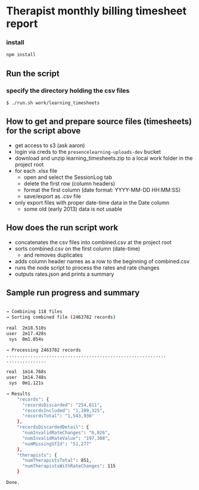 # Therapist monthly billing timesheet report

### install
``` sh
npm install
```

## Run the script

### specify the directory holding the csv files
``` sh
$ ./run.sh work/learning_timesheets
```

## How to get and prepare source files (timesheets) for the script above
* get access to s3 (ask aaron)
* login via creds to the `presencelearning-uploads-dev` bucket
* download and unzip learning_timesheets.zip to a local work folder in the project root
* for each .xlsx file
   * open and select the SessionLog tab
   * delete the first row (column headers)
   * format the first column (date format: YYYY-MM-DD HH:MM:SS)
   * save/export as .csv file
* only export files with proper date-time data in the Date column
   * some old (early 2013) data is not usable

## How does the run script work
* concatenates the csv files into combined.csv at the project root
* sorts combined.csv on the first column (date-time)
   * and removes duplicates
* adds column header names as a row to the beginning of combined.csv
* runs the node script to process the rates and rate changes
* outputs rates.json and prints a summary

## Sample run progress and summary

``` sh

→ Combining 118 files
→ Sorting combined file (2463782 records)

real  2m18.510s
user  2m17.428s
 sys  0m1.054s

→ Processing 2463782 records
............................................................
...............

real  1m14.768s
user  1m14.748s
 sys  0m1.121s

→ Results
    "records": {
      "recordsDiscarded": "254,611",
      "recordsIncluded": "1,289,325",
      "recordsTotal": "1,543,936"
    },
    "recordsDiscardedDetail": {
      "numInvalidRateChanges": "6,026",
      "numInvalidRateValue": "197,308",
      "numMissingSfId": "51,277"
    },
    "therapists": {
      "numTherapistsTotal": 851,
      "numTherapistsWithRateChanges": 115
    }

Done.
```
